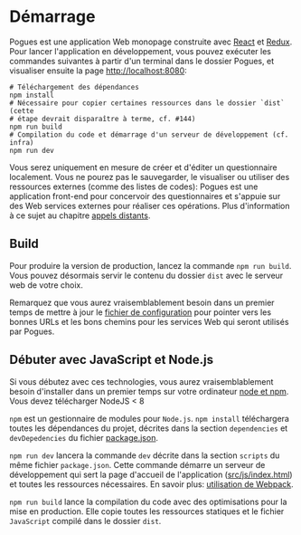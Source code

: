 # Démarrage

Pogues est une application Web monopage construite avec [React](https://facebook.github.io/react/) et [Redux](https://github.com/reactjs/reduxreact). Pour lancer l'application en développement, vous pouvez exécuter les commandes suivantes à partir d'un terminal dans le dossier Pogues, et visualiser ensuite la page [http://localhost:8080](http://localhost:8080):

```
# Téléchargement des dépendances
npm install
# Nécessaire pour copier certaines ressources dans le dossier `dist` (cette
# étape devrait disparaître à terme, cf. #144)
npm run build
# Compilation du code et démarrage d'un serveur de développement (cf. infra)
npm run dev 
```

Vous serez uniquement en mesure de créer et d'éditer un questionnaire localement. Vous ne pourez pas le sauvegarder, le visualiser ou utiliser des ressources externes (comme des listes de codes): Pogues est une application front-end pour concervoir des questionnaires et s'appuie sur des Web services externes pour réaliser ces opérations. Plus d'information à ce sujet au chapitre [appels distants](./remote-apis/README.md). 

## Build

Pour produire la version de production, lancez la commande `npm run build`. Vous pouvez désormais servir le contenu du dossier `dist` avec le serveur web de votre choix.

Remarquez que vous aurez vraisemblablement besoin dans un premier temps de mettre à jour le [fichier de configuration](https://github.com/InseeFr/Pogues/blob/master/src/js/config/config.js) pour pointer vers les bonnes URLs et les bons chemins pour les services Web qui seront utilisés par Pogues.

## Débuter avec JavaScript et Node.js

Si vous débutez avec ces technologies, vous aurez vraisemblablement besoin d'installer dans un premier temps sur votre ordinateur [node et npm](https://nodejs.org/en/download/). Vous devez télécharger NodeJS < 8


`npm` est un gestionnaire de modules pour `Node.js`. `npm install` téléchargera toutes les dépendances du projet, décrites dans la section `dependencies` et `devDepedencies` du fichier [package.json](https://github.com/InseeFr/Pogues/blob/master/package.json).

`npm run dev` lancera la commande `dev` décrite dans la section `scripts` du même fichier `package.json`. Cette commande démarre un serveur de développement qui sert la page d'accueil de l'application ([src/js/index.html](https://github.com/InseeFr/Pogues/blob/master/src/index.html)) et toutes les ressources nécessaires. En savoir plus: [utilisation de Webpack](./application/build-process.md).

`npm run build` lance la compilation du code avec des optimisations pour la mise en production. Elle copie toutes les ressources statiques et le fichier `JavaScript` compilé dans le dossier `dist`.